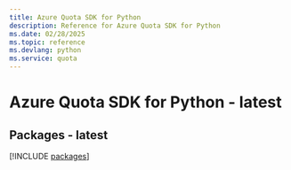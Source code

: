 ```yaml
---
title: Azure Quota SDK for Python
description: Reference for Azure Quota SDK for Python
ms.date: 02/28/2025
ms.topic: reference
ms.devlang: python
ms.service: quota
---
```

# Azure Quota SDK for Python - latest
## Packages - latest
[!INCLUDE [packages](quota-index.md)]